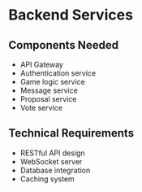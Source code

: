 # Backend Services

## Components Needed
- API Gateway
- Authentication service
- Game logic service
- Message service
- Proposal service
- Vote service

## Technical Requirements
- RESTful API design
- WebSocket server
- Database integration
- Caching system 